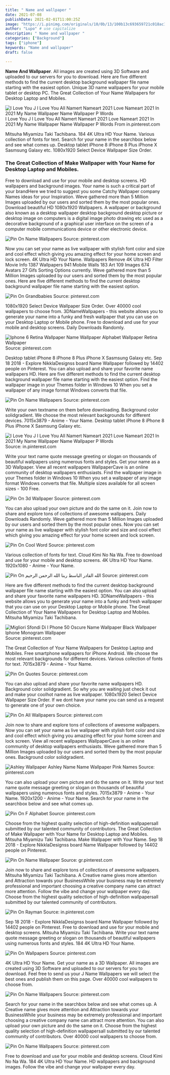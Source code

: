 ```yaml
---
title: " Name and wallpaper "
date: 2021-07-08
publishDate: 2021-02-01T11:00:25Z
image: "https://i.pinimg.com/originals/10/0b/13/100b13c693659721c018ac1742e31f54.png"
author: "Lupo" # use capitalize
description: " Name and wallpaper "
categories: ["Background"]
tags: ["iphone"]
keywords: "Name and wallpaper"
draft: false

---
```



**Name And Wallpaper**. All images are created using 3D Software and uploaded to our servers for you to download. Here are five different methods to find the current desktop background wallpaper file name starting with the easiest option. Unique 3D name wallpapers for your mobile tablet or desktop PC. The Great Collection of Your Name Wallpapers for Desktop Laptop and Mobiles.

![I Love You J I Love You All Namert Nameart 2021 Love Nameart 2021 In 2021 My Name Wallpaper Name Wallpaper P Words](https://i.pinimg.com/originals/2c/68/28/2c6828884b001706c0a51869be74d33f.jpg "I Love You J I Love You All Namert Nameart 2021 Love Nameart 2021 In 2021 My Name Wallpaper Name Wallpaper P Words")
I Love You J I Love You All Namert Nameart 2021 Love Nameart 2021 In 2021 My Name Wallpaper Name Wallpaper P Words From in.pinterest.com


Mitsuha Miyamizu Taki Tachibana. 184 4K Ultra HD Your Name. Various collection of fonts for text. Search for your name in the searchbox below and see what comes up. Desktop tablet iPhone 8 iPhone 8 Plus iPhone X Sasmsung Galaxy etc. 1080x1920 Select Device Wallpaper Size Order.

### The Great Collection of Make Wallpaper with Your Name for Desktop Laptop and Mobiles.

Free to download and use for your mobile and desktop screens. HD wallpapers and background images. Your name is such a critical part of your brandHere we tried to suggest you some Catchy Wallpaper company Names ideas for your Inspiration. Weve gathered more than 5 Million Images uploaded by our users and sorted them by the most popular ones. Download beautiful HD 1080x1920 Wallpapers. A wallpaper or background also known as a desktop wallpaper desktop background desktop picture or desktop image on computers is a digital image photo drawing etc used as a decorative background of a graphical user interface on the screen of a computer mobile communications device or other electronic device.


![Pin On Name Wallpapers](https://i.pinimg.com/originals/2a/f2/ac/2af2acda60796c0670937a728d97c2ea.png "Pin On Name Wallpapers")
Source: pinterest.com

Now you can set your name as live wallpaper with stylish font color and size and cool effect which giving you amazing effect for your home screen and lock screen. 4K Ultra HD Your Name. Wallpapers Remove 4K Ultra HD Filter Movie Info 1387 Wallpapers 941 Mobile Walls 183 Art 109 Images 674 Avatars 27 Gifs Sorting Options currently. Weve gathered more than 5 Million Images uploaded by our users and sorted them by the most popular ones. Here are five different methods to find the current desktop background wallpaper file name starting with the easiest option.

![Pin On Grandbabies](https://i.pinimg.com/originals/58/32/1b/58321b9a5eafda8f9484cb17ae240922.jpg "Pin On Grandbabies")
Source: pinterest.com

1080x1920 Select Device Wallpaper Size Order. Over 40000 cool wallpapers to choose from. 3DNameWallpapers - this website allows you to generate your name into a funky and fresh wallpaper that you can use on your Desktop Laptop or Mobile phone. Free to download and use for your mobile and desktop screens. Daily Downloads Randomly.

![Iphone 6 Retina Wallpaper Name Wallpaper Alphabet Wallpaper Retina Wallpaper](https://i.pinimg.com/originals/78/e0/82/78e082b392802f62c16de27150f4c0ce.jpg "Iphone 6 Retina Wallpaper Name Wallpaper Alphabet Wallpaper Retina Wallpaper")
Source: pinterest.com

Desktop tablet iPhone 8 iPhone 8 Plus iPhone X Sasmsung Galaxy etc. Sep 18 2018 - Explore NikklaDesignss board Name Wallpaper followed by 14402 people on Pinterest. You can also upload and share your favorite name wallpapers HD. Here are five different methods to find the current desktop background wallpaper file name starting with the easiest option. Find the wallpaper image in your Themes folder in Windows 10 When you set a wallpaper of any image format Windows converts that file.

![Pin On Name Wallpapers](https://i.pinimg.com/originals/21/68/23/216823bde479b97fe545939569ff20bb.png "Pin On Name Wallpapers")
Source: pinterest.com

Write your own textname on them before downloading. Background color solidgradient. We choose the most relevant backgrounds for different devices. 7015x3879 - Anime - Your Name. Desktop tablet iPhone 8 iPhone 8 Plus iPhone X Sasmsung Galaxy etc.

![I Love You J I Love You All Namert Nameart 2021 Love Nameart 2021 In 2021 My Name Wallpaper Name Wallpaper P Words](https://i.pinimg.com/originals/2c/68/28/2c6828884b001706c0a51869be74d33f.jpg "I Love You J I Love You All Namert Nameart 2021 Love Nameart 2021 In 2021 My Name Wallpaper Name Wallpaper P Words")
Source: in.pinterest.com

Write your text name quote message greeting or slogan on thousands of beautiful wallpapers using numerous fonts and styles. Get your name as a 3D Wallpaper. View all recent wallpapers WallpaperCave is an online community of desktop wallpapers enthusiasts. Find the wallpaper image in your Themes folder in Windows 10 When you set a wallpaper of any image format Windows converts that file. Multiple sizes available for all screen sizes - 100 Free.

![Pin On 3d Wallpaper](https://i.pinimg.com/originals/30/be/4b/30be4bf6be7bb593d3b6af7031b3ca43.png "Pin On 3d Wallpaper")
Source: pinterest.com

You can also upload your own picture and do the same on it. Join now to share and explore tons of collections of awesome wallpapers. Daily Downloads Randomly. Weve gathered more than 5 Million Images uploaded by our users and sorted them by the most popular ones. Now you can set your name as live wallpaper with stylish font color and size and cool effect which giving you amazing effect for your home screen and lock screen.

![Pin On Cool Word](https://i.pinimg.com/originals/58/96/69/589669a09a6a2a340d4734ef369625ed.jpg "Pin On Cool Word")
Source: pinterest.com

Various collection of fonts for text. Cloud Kimi No Na Wa. Free to download and use for your mobile and desktop screens. 4K Ultra HD Your Name. 1920x1080 - Anime - Your Name.

![Pin On الله القادر الباسط ربنا الله الرحمن الرحيم](https://i.pinimg.com/564x/61/2b/32/612b3269792c6ebaa2b527ce6e8ab363.jpg "Pin On الله القادر الباسط ربنا الله الرحمن الرحيم")
Source: pinterest.com

Here are five different methods to find the current desktop background wallpaper file name starting with the easiest option. You can also upload and share your favorite name wallpapers HD. 3DNameWallpapers - this website allows you to generate your name into a funky and fresh wallpaper that you can use on your Desktop Laptop or Mobile phone. The Great Collection of Your Name Wallpapers for Desktop Laptop and Mobiles. Mitsuha Miyamizu Taki Tachibana.

![Migliori Sfondi Di I Phone 50 Oscure Name Wallpaper Black Wallpaper Iphone Monogram Wallpaper](https://i.pinimg.com/736x/7c/a6/9c/7ca69c881372236a3a050ce0f75a47cd.jpg "Migliori Sfondi Di I Phone 50 Oscure Name Wallpaper Black Wallpaper Iphone Monogram Wallpaper")
Source: pinterest.com

The Great Collection of Your Name Wallpapers for Desktop Laptop and Mobiles. Free smartphone wallpapers for iPhone Android. We choose the most relevant backgrounds for different devices. Various collection of fonts for text. 7015x3879 - Anime - Your Name.

![Pin On Quotes](https://i.pinimg.com/736x/ca/74/4f/ca744f760c27e127da9b0ee6d0bc6330.jpg "Pin On Quotes")
Source: pinterest.com

You can also upload and share your favorite name wallpapers HD. Background color solidgradient. So why you are waiting just check it out and make your coolhot name as live wallpaper. 1080x1920 Select Device Wallpaper Size Order. If we dont have your name you can send us a request to generate one of your own choice.

![Pin On All Wallpapers](https://i.pinimg.com/originals/99/d1/fc/99d1fcbf1387125dbdef83289905e6da.jpg "Pin On All Wallpapers")
Source: pinterest.com

Join now to share and explore tons of collections of awesome wallpapers. Now you can set your name as live wallpaper with stylish font color and size and cool effect which giving you amazing effect for your home screen and lock screen. View all recent wallpapers WallpaperCave is an online community of desktop wallpapers enthusiasts. Weve gathered more than 5 Million Images uploaded by our users and sorted them by the most popular ones. Background color solidgradient.

![Ashley Wallpaper Ashley Name Name Wallpaper Pink Names](https://i.pinimg.com/originals/da/21/44/da2144ee23f4660abd548c068c332b25.png "Ashley Wallpaper Ashley Name Name Wallpaper Pink Names")
Source: pinterest.com

You can also upload your own picture and do the same on it. Write your text name quote message greeting or slogan on thousands of beautiful wallpapers using numerous fonts and styles. 7015x3879 - Anime - Your Name. 1920x1200 - Anime - Your Name. Search for your name in the searchbox below and see what comes up.

![Pin On F Alphabet](https://i.pinimg.com/originals/c0/94/ae/c094ae7612a88a326755191edd48aef0.jpg "Pin On F Alphabet")
Source: pinterest.com

Choose from the highest quality selection of high-definition wallpapersall submitted by our talented community of contributors. The Great Collection of Make Wallpaper with Your Name for Desktop Laptop and Mobiles. Mitsuha Miyamizu Taki Tachibana. Make Wallpaper with Your Name. Sep 18 2018 - Explore NikklaDesignss board Name Wallpaper followed by 14402 people on Pinterest.

![Pin On Name Wallpaper](https://i.pinimg.com/originals/61/fc/02/61fc02acdd6309543aa07c7bb94277db.jpg "Pin On Name Wallpaper")
Source: gr.pinterest.com

Join now to share and explore tons of collections of awesome wallpapers. Mitsuha Miyamizu Taki Tachibana. A Creative name gives more attention and Attraction towards your BusinessWhile your business may be extremely professional and important choosing a creative company name can attract more attention. Follow the vibe and change your wallpaper every day. Choose from the highest quality selection of high-definition wallpapersall submitted by our talented community of contributors.

![Pin On Rayman](https://i.pinimg.com/736x/ba/b2/ca/bab2caea21e6effbc22c7f8537eee8c8.jpg "Pin On Rayman")
Source: in.pinterest.com

Sep 18 2018 - Explore NikklaDesignss board Name Wallpaper followed by 14402 people on Pinterest. Free to download and use for your mobile and desktop screens. Mitsuha Miyamizu Taki Tachibana. Write your text name quote message greeting or slogan on thousands of beautiful wallpapers using numerous fonts and styles. 184 4K Ultra HD Your Name.

![Pin On Wallpapers](https://i.pinimg.com/originals/3c/8b/dd/3c8bdd63259b7c1d3d2c410989702b5f.jpg "Pin On Wallpapers")
Source: pinterest.com

4K Ultra HD Your Name. Get your name as a 3D Wallpaper. All images are created using 3D Software and uploaded to our servers for you to download. Feel free to send us your J Name Wallpapers we will select the best ones and publish them on this page. Over 40000 cool wallpapers to choose from.

![Pin On Name Wallpapers](https://i.pinimg.com/originals/d9/fc/e1/d9fce12cb19a14b8d16c7ec8fc381b65.png "Pin On Name Wallpapers")
Source: pinterest.com

Search for your name in the searchbox below and see what comes up. A Creative name gives more attention and Attraction towards your BusinessWhile your business may be extremely professional and important choosing a creative company name can attract more attention. You can also upload your own picture and do the same on it. Choose from the highest quality selection of high-definition wallpapersall submitted by our talented community of contributors. Over 40000 cool wallpapers to choose from.

![Pin On Name Wallpapers](https://i.pinimg.com/originals/10/0b/13/100b13c693659721c018ac1742e31f54.png "Pin On Name Wallpapers")
Source: pinterest.com

Free to download and use for your mobile and desktop screens. Cloud Kimi No Na Wa. 184 4K Ultra HD Your Name. HD wallpapers and background images. Follow the vibe and change your wallpaper every day.

